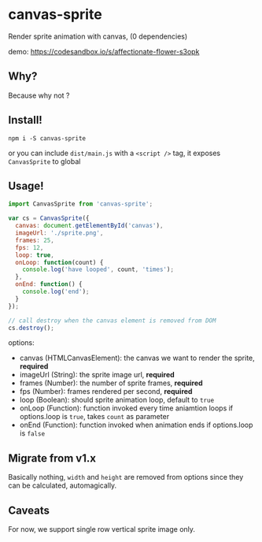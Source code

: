 # canvas-sprite

Render sprite animation with canvas, (0 dependencies)

demo: https://codesandbox.io/s/affectionate-flower-s3opk

## Why?

Because why not ?

## Install!

```
npm i -S canvas-sprite
```

or you can include `dist/main.js` with a `<script />` tag, it exposes `CanvasSprite` to global

## Usage!

```js
import CanvasSprite from 'canvas-sprite';

var cs = CanvasSprite({
  canvas: document.getElementById('canvas'),
  imageUrl: './sprite.png',
  frames: 25,
  fps: 12,
  loop: true,
  onLoop: function(count) {
    console.log('have looped', count, 'times');
  },
  onEnd: function() {
    console.log('end');
  }
});

// call destroy when the canvas element is removed from DOM
cs.destroy();
```

options:

- canvas (HTMLCanvasElement): the canvas we want to render the sprite, **required**
- imageUrl (String): the sprite image url, **required**
- frames (Number): the number of sprite frames, **required**
- fps (Number): frames rendered per second, **required**
- loop (Boolean): should sprite animation loop, default to `true`
- onLoop (Function): function invoked every time aniamtion loops if options.loop is `true`, takes `count` as parameter
- onEnd (Function): function invoked when animation ends if options.loop is `false`

## Migrate from v1.x

Basically nothing, `width` and `height` are removed from options since they can be calculated, automagically.

## Caveats

For now, we support single row vertical sprite image only.
